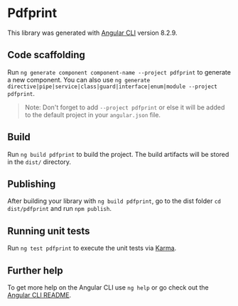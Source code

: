 # Pdfprint

This library was generated with [Angular CLI](https://github.com/angular/angular-cli) version 8.2.9.

## Code scaffolding

Run `ng generate component component-name --project pdfprint` to generate a new component. You can also use `ng generate directive|pipe|service|class|guard|interface|enum|module --project pdfprint`.
> Note: Don't forget to add `--project pdfprint` or else it will be added to the default project in your `angular.json` file. 

## Build

Run `ng build pdfprint` to build the project. The build artifacts will be stored in the `dist/` directory.

## Publishing

After building your library with `ng build pdfprint`, go to the dist folder `cd dist/pdfprint` and run `npm publish`.

## Running unit tests

Run `ng test pdfprint` to execute the unit tests via [Karma](https://karma-runner.github.io).

## Further help

To get more help on the Angular CLI use `ng help` or go check out the [Angular CLI README](https://github.com/angular/angular-cli/blob/master/README.md).
